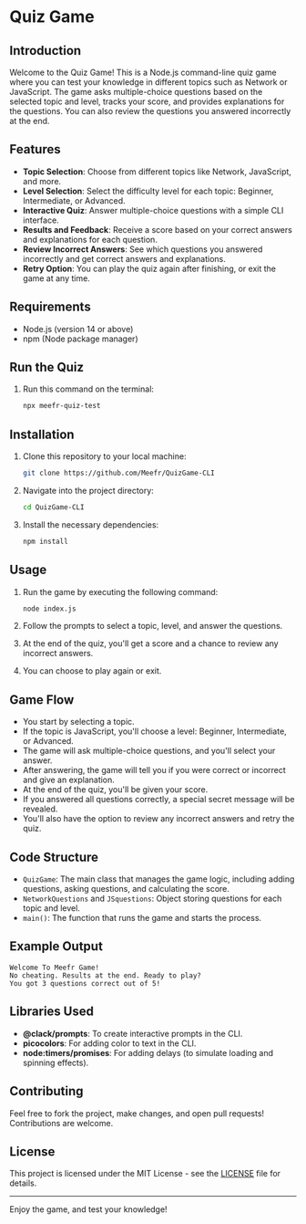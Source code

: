 # Quiz Game

## Introduction

Welcome to the Quiz Game! This is a Node.js command-line quiz game where you can test your knowledge in different topics such as Network or JavaScript. The game asks multiple-choice questions based on the selected topic and level, tracks your score, and provides explanations for the questions. You can also review the questions you answered incorrectly at the end.

## Features

- **Topic Selection**: Choose from different topics like Network, JavaScript, and more.
- **Level Selection**: Select the difficulty level for each topic: Beginner, Intermediate, or Advanced.
- **Interactive Quiz**: Answer multiple-choice questions with a simple CLI interface.
- **Results and Feedback**: Receive a score based on your correct answers and explanations for each question.
- **Review Incorrect Answers**: See which questions you answered incorrectly and get correct answers and explanations.
- **Retry Option**: You can play the quiz again after finishing, or exit the game at any time.

## Requirements

- Node.js (version 14 or above)
- npm (Node package manager)

## Run the Quiz 
1. Run this command on the terminal:
    ```bash
    npx meefr-quiz-test
    ```

## Installation

1. Clone this repository to your local machine:

   ```bash
   git clone https://github.com/Meefr/QuizGame-CLI
   ```

2. Navigate into the project directory:

   ```bash
   cd QuizGame-CLI
   ```

3. Install the necessary dependencies:

   ```bash
   npm install
   ```

## Usage

1. Run the game by executing the following command:

   ```bash
   node index.js
   ```

2. Follow the prompts to select a topic, level, and answer the questions.
3. At the end of the quiz, you'll get a score and a chance to review any incorrect answers.
4. You can choose to play again or exit.

## Game Flow

- You start by selecting a topic.
- If the topic is JavaScript, you'll choose a level: Beginner, Intermediate, or Advanced.
- The game will ask multiple-choice questions, and you'll select your answer.
- After answering, the game will tell you if you were correct or incorrect and give an explanation.
- At the end of the quiz, you'll be given your score.
- If you answered all questions correctly, a special secret message will be revealed.
- You'll also have the option to review any incorrect answers and retry the quiz.

## Code Structure

- `QuizGame`: The main class that manages the game logic, including adding questions, asking questions, and calculating the score.
- `NetworkQuestions` and `JSquestions`: Object storing questions for each topic and level.
- `main()`: The function that runs the game and starts the process.

## Example Output

```
Welcome To Meefr Game!
No cheating. Results at the end. Ready to play?
You got 3 questions correct out of 5!
```

## Libraries Used

- **@clack/prompts**: To create interactive prompts in the CLI.
- **picocolors**: For adding color to text in the CLI.
- **node:timers/promises**: For adding delays (to simulate loading and spinning effects).

## Contributing

Feel free to fork the project, make changes, and open pull requests! Contributions are welcome.

## License

This project is licensed under the MIT License - see the [LICENSE](LICENSE) file for details.

---

Enjoy the game, and test your knowledge!